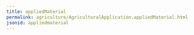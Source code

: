 ```yaml
---
title: appliedMaterial
permalink: agriculture/AgriculturalApplication.appliedMaterial.html
jsonid: appliedmaterial
---
```

